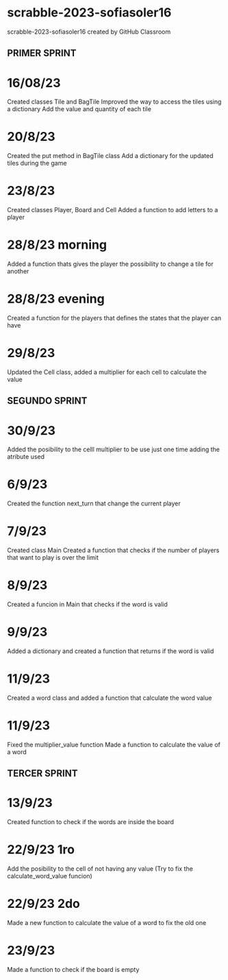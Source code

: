 # scrabble-2023-sofiasoler16
scrabble-2023-sofiasoler16 created by GitHub Classroom
## PRIMER SPRINT
# 16/08/23
Created classes Tile and BagTile
Improved the way to access the tiles using a dictionary
Add the value and quantity of each tile
# 20/8/23
Created the put method in BagTile class
Add a dictionary for the updated tiles during the game
# 23/8/23
Created classes Player, Board and Cell
Added a function to add letters to a player
# 28/8/23 morning
Added a function thats gives the player the possibility to change a tile for another
# 28/8/23 evening
Created a function for the players that defines the states that the player can have 
# 29/8/23
Updated the Cell class, added a multiplier for each cell to calculate the value
## SEGUNDO SPRINT
# 30/9/23
Added the posibility to the celll multiplier to be use just one time adding the atribute used
# 6/9/23
Created the function next_turn that change the current player 
# 7/9/23 
Created class Main
Created a function that checks if the number of players that want to play is over the limit
# 8/9/23
Created a funcion in Main that checks if the word is valid
# 9/9/23
Added a dictionary and created a function that returns if the word is valid
# 11/9/23 
Created a word class and added a function that calculate the word value
# 11/9/23 
Fixed the multiplier_value function
Made a function to calculate the value of a word
## TERCER SPRINT
# 13/9/23
Created function to check if the words are inside the board 
# 22/9/23  1ro
Add the posibility to the cell of not having any value
(Try to fix the calculate_word_value funcion)
# 22/9/23 2do
Made a new function to calculate the value of a word to fix the old one
# 23/9/23
Made a function to check if the board is empty
